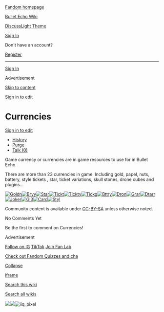[Fandom homepage](https://www.fandom.com/)

[Bullet Echo Wiki](https://bullet-echo.fandom.com/)

[Discuss](https://bullet-echo.fandom.com/f "Discuss")[Light Theme](https://bullet-echo.fandom.com/wiki/Currencies# "Light Theme")

[Sign In](https://auth.fandom.com/signin?source=mw&redirect=https%3A%2F%2Fbullet-echo.fandom.com%2Fwiki%2FCurrencies)

Don't have an account?

[Register](https://auth.fandom.com/register?source=mw&redirect=https%3A%2F%2Fbullet-echo.fandom.com%2Fwiki%2FCurrencies)

* * *

[Sign In](https://auth.fandom.com/signin?source=mw&redirect=https%3A%2F%2Fbullet-echo.fandom.com%2Fwiki%2FCurrencies)

Advertisement

[Skip to content](https://bullet-echo.fandom.com/wiki/Currencies#page-header)

[Sign in to edit](https://auth.fandom.com/signin?redirect=https%3A%2F%2Fbullet-echo.fandom.com%2Fwiki%2FCurrencies%3Fveaction%3Dedit&uselang=en)

# Currencies

[Sign in to edit](https://auth.fandom.com/signin?redirect=https%3A%2F%2Fbullet-echo.fandom.com%2Fwiki%2FCurrencies%3Fveaction%3Dedit&uselang=en)

- [History](https://bullet-echo.fandom.com/wiki/Currencies?action=history)
- [Purge](https://bullet-echo.fandom.com/wiki/Currencies?action=purge)
- [Talk (0)](https://bullet-echo.fandom.com/wiki/Talk:Currencies?action=edit&redlink=1)

Game currency or currencies are in game resources to use for in Bullet Echo.

There are more than 23 currencies in game. Including gold, papel, nuts, battery, style tickets , star, ticket variations, skull stones, drone cubes and plugins...

[![Goldn](https://static.wikia.nocookie.net/bullet-echo/images/6/6a/Goldn.png/revision/latest?cb=20240824175713)](https://static.wikia.nocookie.net/bullet-echo/images/6/6a/Goldn.png/revision/latest?cb=20240824175713)[![Brvy](https://static.wikia.nocookie.net/bullet-echo/images/f/f0/Brvy.png/revision/latest?cb=20240824175714)](https://static.wikia.nocookie.net/bullet-echo/images/f/f0/Brvy.png/revision/latest?cb=20240824175714)[![Star](https://static.wikia.nocookie.net/bullet-echo/images/2/2e/Star.png/revision/latest?cb=20240824175715)](https://static.wikia.nocookie.net/bullet-echo/images/2/2e/Star.png/revision/latest?cb=20240824175715)[![Tickt](https://static.wikia.nocookie.net/bullet-echo/images/d/d5/Tickt.png/revision/latest?cb=20240824175715)](https://static.wikia.nocookie.net/bullet-echo/images/d/d5/Tickt.png/revision/latest?cb=20240824175715)[![Tickty](https://static.wikia.nocookie.net/bullet-echo/images/5/56/Tickty.png/revision/latest?cb=20240824175715)](https://static.wikia.nocookie.net/bullet-echo/images/5/56/Tickty.png/revision/latest?cb=20240824175715)[![Tickg](https://static.wikia.nocookie.net/bullet-echo/images/4/4a/Tickg.png/revision/latest?cb=20240824175715)](https://static.wikia.nocookie.net/bullet-echo/images/4/4a/Tickg.png/revision/latest?cb=20240824175715)[![Bttry](https://static.wikia.nocookie.net/bullet-echo/images/a/a2/Bttry.png/revision/latest?cb=20240824175715)](https://static.wikia.nocookie.net/bullet-echo/images/a/a2/Bttry.png/revision/latest?cb=20240824175715)[![Dron](https://static.wikia.nocookie.net/bullet-echo/images/b/b3/Dron.png/revision/latest?cb=20240824175715)](https://static.wikia.nocookie.net/bullet-echo/images/b/b3/Dron.png/revision/latest?cb=20240824175715)[![Grar](https://static.wikia.nocookie.net/bullet-echo/images/3/30/Grar.png/revision/latest?cb=20240824175715)](https://static.wikia.nocookie.net/bullet-echo/images/3/30/Grar.png/revision/latest?cb=20240824175715)[![Dtarr](https://static.wikia.nocookie.net/bullet-echo/images/f/f5/Dtarr.png/revision/latest?cb=20240824175715)](https://static.wikia.nocookie.net/bullet-echo/images/f/f5/Dtarr.png/revision/latest?cb=20240824175715)[![Joker](https://static.wikia.nocookie.net/bullet-echo/images/e/ef/Joker.png/revision/latest?cb=20240824175715)](https://static.wikia.nocookie.net/bullet-echo/images/e/ef/Joker.png/revision/latest?cb=20240824175715)[![Gl3](https://static.wikia.nocookie.net/bullet-echo/images/a/a1/Gl3.png/revision/latest/scale-to-width-down/180?cb=20241021181550)](https://static.wikia.nocookie.net/bullet-echo/images/a/a1/Gl3.png/revision/latest?cb=20241021181550)[![Card](https://static.wikia.nocookie.net/bullet-echo/images/5/59/Card.png/revision/latest?cb=20240824175715)](https://static.wikia.nocookie.net/bullet-echo/images/5/59/Card.png/revision/latest?cb=20240824175715)[![Styl](https://static.wikia.nocookie.net/bullet-echo/images/8/82/Styl.png/revision/latest?cb=20240824175717)](https://static.wikia.nocookie.net/bullet-echo/images/8/82/Styl.png/revision/latest?cb=20240824175717)

Community content is available under [CC-BY-SA](https://www.fandom.com/licensing) unless otherwise noted.

No Comments Yet

Be the first to comment on Currencies!

Advertisement

[Follow on IG](https://bit.ly/FandomIG) [TikTok](https://bit.ly/TikTokFandom) [Join Fan Lab](https://bit.ly/FanLabWikiBar)

[Check out Fandom Quizzes and cha](https://bit.ly/WBTrivia2)

[Collapse](https://bullet-echo.fandom.com/wiki/Currencies# "Collapse")

[iframe](https://www.fandom.com/silver-surfer.html)

[Search this wiki](https://bullet-echo.fandom.com/wiki/Special:Search?scope=internal&query=&h=1&isFromHighlightActions=on)

[Search all wikis](https://bullet-echo.fandom.com/wiki/Special:Search?scope=cross-wiki&query=&h=1&isFromHighlightActions=on)

![](https://idsync.rlcdn.com/712315.gif?partner_uid=017f0093-d696-4dbb-af45-633fb0fa1ca5)![](https://pixel.tapad.com/idsync/ex/receive?partner_id=3442&partner_device_id=017f0093-d696-4dbb-af45-633fb0fa1ca5&partner_url=https://services.fandom.com/identity-storage/external/experian/receiveid/33728fb0-45d0-4a16-9782-dc573be5e35d?id=${TA_DEVICE_ID}&partner=TAPAD)![iiq_pixel](https://sync.intentiq.com/profiles_engine/ProfilesEngineServlet?at=20&mi=10&secure=1&dpi=1187275693&iiqidtype=2&iiqpcid=a4629e13-9dba-b33d-3fbe-bd69faf4ee81&iiqpciddate=1745205128971&tsrnd=723_1745205128982&vrref=fandom.com&jsver=6.07&dw=1280&dh=1024&dpr=1&lan=en-US&testPercentage=97&testGroup=A&uh=%7B%220%22%3A%22%5C%22Google%20Chrome%5C%22%3Bv%3D%5C%22135%5C%22%2C%20%5C%22Not-A.Brand%5C%22%3Bv%3D%5C%228%5C%22%2C%20%5C%22Chromium%5C%22%3Bv%3D%5C%22135%5C%22%22%2C%221%22%3A%22%3F0%22%2C%222%22%3A%22%5C%22Linux%20x86_64%5C%22%22%2C%223%22%3A%22%5C%22x86%5C%22%22%2C%224%22%3A%22%5C%2264%5C%22%22%2C%226%22%3A%22%5C%226.6.72%5C%22%22%2C%227%22%3A%22%3F0%22%2C%228%22%3A%22%5C%22Google%20Chrome%5C%22%3Bv%3D%5C%22135.0.7049.95%5C%22%2C%20%5C%22Not-A.Brand%5C%22%3Bv%3D%5C%228.0.0.0%5C%22%2C%20%5C%22Chromium%5C%22%3Bv%3D%5C%22135.0.7049.95%5C%22%22%7D&gdpr=0)